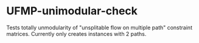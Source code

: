 # UFMP-unimodular-check
Tests totally unmodularity of "unsplitable flow on multiple path" constraint matrices. Currently only creates instances with 2 paths.
